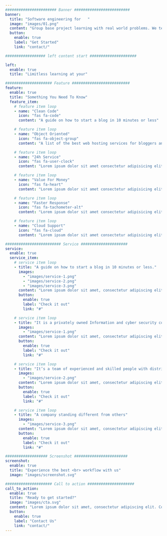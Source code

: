 ```yaml
---
####################### Banner #########################
banner:
  title: "Software engineering for   "
  image: "images/01.png"
  content: "Group base project learning with real world problems. We teach you how to work and built like a team of software engineers."
  button:
    enable: true
    label: "Get Started"
    link: "contact/"

################## left content start #####################

left:
  enable: true
  title: "Limitless learning at your"

##################### Feature ##########################
feature:
  enable: true
  title: "Something You Need To Know"
  feature_item:
    # feature item loop
    - name: "Clean Code"
      icon: "fas fa-code"
      content: "A guide on how to start a blog in 10 minutes or less"

    # feature item loop
    - name: "Object Oriented"
      icon: "fas fa-object-group"
      content: "A list of the best web hosting services for bloggers and website owners"

    # feature item loop
    - name: "24h Service"
      icon: "fas fa-user-clock"
      content: "Lorem ipsum dolor sit amet consectetur adipisicing elit quam nihil"

    # feature item loop
    - name: "Value For Money"
      icon: "fas fa-heart"
      content: "Lorem ipsum dolor sit amet consectetur adipisicing elit quam nihil"

    # feature item loop
    - name: "Faster Response"
      icon: "fas fa-tachometer-alt"
      content: "Lorem ipsum dolor sit amet consectetur adipisicing elit quam nihil"

    # feature item loop
    - name: "Cloud Support"
      icon: "fas fa-cloud"
      content: "Lorem ipsum dolor sit amet consectetur adipisicing elit quam nihil"

######################### Service #####################
service:
  enable: true
  service_item:
    # service item loop
    - title: "A guide on how to start a blog in 10 minutes or less."
      images:
        - "images/service-1.png"
        - "images/service-2.png"
        - "images/service-3.png"
      content: "Lorem ipsum dolor sit amet, consectetur adipiscing elit. Consequat tristique eget amet, tempus eu at consecttur. Leo facilisi nunc viverra tellus. Ac laoreet sit vel consquat. consectetur adipiscing elit. Consequat tristique eget amet, tempus eu at consecttur. Leo facilisi nunc viverra tellus. Ac laoreet sit vel consquat."
      button:
        enable: true
        label: "Check it out"
        link: "#"

    # service item loop
    - title: "It is a privately owned Information and cyber security company"
      images:
        - "images/service-1.png"
      content: "Lorem ipsum dolor sit amet, consectetur adipiscing elit. Consequat tristique eget amet, tempus eu at consecttur. Leo facilisi nunc viverra tellus. Ac laoreet sit vel consquat. consectetur adipiscing elit. Consequat tristique eget amet, tempus eu at consecttur. Leo facilisi nunc viverra tellus. Ac laoreet sit vel consquat."
      button:
        enable: true
        label: "Check it out"
        link: "#"

    # service item loop
    - title: "It’s a team of experienced and skilled people with distributions"
      images:
        - "images/service-2.png"
      content: "Lorem ipsum dolor sit amet, consectetur adipiscing elit. Consequat tristique eget amet, tempus eu at consecttur. Leo facilisi nunc viverra tellus. Ac laoreet sit vel consquat. consectetur adipiscing elit. Consequat tristique eget amet, tempus eu at consecttur. Leo facilisi nunc viverra tellus. Ac laoreet sit vel consquat."
      button:
        enable: true
        label: "Check it out"
        link: "#"

    # service item loop
    - title: "A company standing different from others"
      images:
        - "images/service-3.png"
      content: "Lorem ipsum dolor sit amet, consectetur adipiscing elit. Consequat tristique eget amet, tempus eu at consecttur. Leo facilisi nunc viverra tellus. Ac laoreet sit vel consquat. consectetur adipiscing elit. Consequat tristique eget amet, tempus eu at consecttur. Leo facilisi nunc viverra tellus. Ac laoreet sit vel consquat."
      button:
        enable: true
        label: "Check it out"
        link: "#"

################### Screenshot ########################
screenshot:
  enable: true
  title: "Experience the best <br> workflow with us"
  image: "images/screenshot.svg"

##################### Call to action #####################
call_to_action:
  enable: true
  title: "Ready to get started?"
  image: "images/cta.svg"
  content: "Lorem ipsum dolor sit amet, consectetur adipiscing elit. Consequat tristique eget amet, tempus eu at consecttur."
  button:
    enable: true
    label: "Contact Us"
    link: "contact/"
---
```

